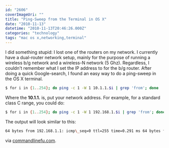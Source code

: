 ```yaml
---
id: "2606"
coverImageUri: ""
title: "Ping-Sweep from the Terminal in OS X"
date: "2010-11-13"
datetime: "2010-11-13T20:46:26.000Z"
categories: "technology"
tags: "mac os x,networking,terminal"
---
```


I did something stupid: I lost one of the routers on my network. I currently have a dual-router network setup, mainly for the purpose of running a wireless b/g network and a wireless-N network (5 Ghz). Regardless, I couldn't remember what I set the IP address to for the b/g router. After doing a quick Google-search, I found an easy way to do a ping-sweep in the OS X terminal.

```bash
$ for i in {1..254}; do ping -c 1 -W 1 10.1.1.$i | grep 'from'; done
```

Where the **10.1.1.** is, put your network address. For example, for a standard class C range, you could do:

```bash
$ for i in {1..254}; do ping -c 1 -W 1 192.168.1.$i | grep 'from'; done
```

The output will look similar to this:

```bash
64 bytes from 192.168.1.1: icmp\_seq=0 ttl=255 time=0.291 ms 64 bytes from 192.168.1.101: icmp\_seq=0 ttl=64 time=0.060 ms 64 bytes from 192.168.1.102: icmp\_seq=0 ttl=64 time=0.193 ms
```

via [commandlinefu.com](http://www.commandlinefu.com/commands/view/3144/ping-sweep-without-nmap).
